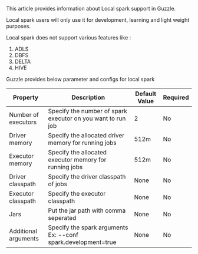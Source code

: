 
This article provides information about Local spark support in Guzzle.

Local spark users will only use it for development, learning and light weight purposes.

Local spark does not support various features like : 

1. ADLS
2. DBFS
3. DELTA
4. HIVE

Guzzle provides below parameter and configs for local spark

|Property|Description|Default Value|Required|
|--- |--- |--- |--- |
|Number of executors|Specify the number of spark executor on you want to run job|2|No|
|Driver memory|Specify the allocated driver memory for running jobs|512m|No|
|Executor memory|Specify the allocated executor memory for running jobs|512m|No|
|Driver classpath|Specify the driver classpath of jobs|None|No|
|Executor classpath|Specify the executor classpath|None|No|
|Jars|Put the jar path with comma seperated|None|No|
|Additional arguments|Specify the spark arguments <br /> Ex: --conf spark.development=true|None|No|


